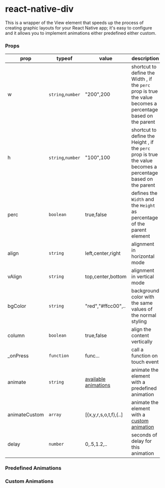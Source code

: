# react-native-div
This is a wrapper of the View element that speeds up the process of creating graphic layouts for your React Native app; it's easy to configure and it allows you to implement animations either predefined either custom.

### Props

prop | typeof | value | description
------ | ---- | ------- | ----
w | `string`,`number` | "200",200 | shortcut to define the Width , if the `perc` prop is true the value becomes a percentage based on the parent
h | `string`,`number` | "100",100 | shortcut to define the Height , if the `perc` prop is true the value becomes a percentage based on the parent
perc | `boolean` | true,false | defines the `Width` and the `Height` as percentage of the parent element 
align | `string` | left,center,right | alignment in horizontal mode
vAlign | `string` | top,center,bottom | alignment in vertical mode
bgColor | `string` | "red","#ffcc00",.. | background color with the same values of the normal styling
column | `boolean` | true,false | align the content vertically
_onPress | `function` | func... | call a function on touch event
animate | `string` | [available animations](#predefinedanimations) | animate the element with a predefined animation
animateCustom | `array` | [{x,y,r,s,o,t,f},{..] | animate the element with a [custom animation](#customanimation)
delay | `number` | 0,.5,1.2,.. | seconds of delay for this animation


### <a name="predefinedanimations"></a>Predefined Animations



### <a name="customanimation"></a>Custom Animations
